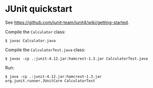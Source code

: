 # JUnit quickstart

See https://github.com/junit-team/junit4/wiki/getting-started.

Compile the `Calculator` class:

```
$ javac Calculator.java
```

Compile the `CalculatorTest.java` class:

```
$ javac -cp .:junit-4.12.jar:hamcrest-1.3.jar CalculatorTest.java
```

Run:

```
$ java -cp .:junit-4.12.jar:hamcrest-1.3.jar org.junit.runner.JUnitCore CalculatorTest
```
